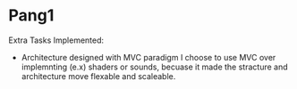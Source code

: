 # Pang1
Extra Tasks Implemented:
* Architecture designed with MVC paradigm
I choose to use MVC over implemnting (e.x) shaders or sounds, becuase it made the stracture and architecture move flexable and scaleable. 
